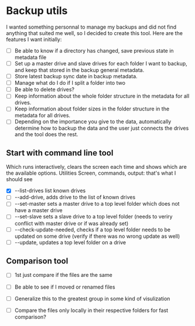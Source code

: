 # Backup utils

I wanted something personnal to manage my backups and did not find anything that suited me well, so I decided to create this tool. Here are the features I want initially:

- [ ] Be able to know if a directory has changed, save previous state in metadata file
- [ ] Set up a master drive and slave drives for each folder I want to backup, and keep that stored in the backup general metadata.
- [ ] Store latest backup sync date in backup metadata.
- [ ] Manage what do I do if I split a folder into two
- [ ] Be able to delete drives?
- [ ] Keep information about the whole folder structure in the metadata for all drives.
- [ ] Keep information about folder sizes in the folder structure in the metadata for all drives.
- [ ] Depending on the importance you give to the data, automatically determine how to backup the data and the user just connects the drives and the tool does the rest.

## Start with command line tool
Which runs interactively, clears the screen each time and shows which are the available options.
Utilities
Screen, commands, output: that's what I should see
- [X] --list-drives list known drives
- [ ] --add-drive, adds drive to the list of known drives
- [ ] --set-master sets a master drive to a top level folder which does not have a master drive
- [ ] --set-slave sets a slave drive to a top level folder (needs to veriry conflict with master drive or if was already set)
- [ ] --check-update-needed, checks if a top level folder needs to be updated on some drive (verify if there was no wrong update as well)
- [ ] --update, updates a top level folder on a drive

## Comparison tool
- [ ] 1st just compare if the files are the same
- [ ] Be able to see if I moved or renamed files
- [ ] Generalize this to the greatest group in some kind of visulization
- [ ] Compare the files only locally in their respective folders for fast comparison?

